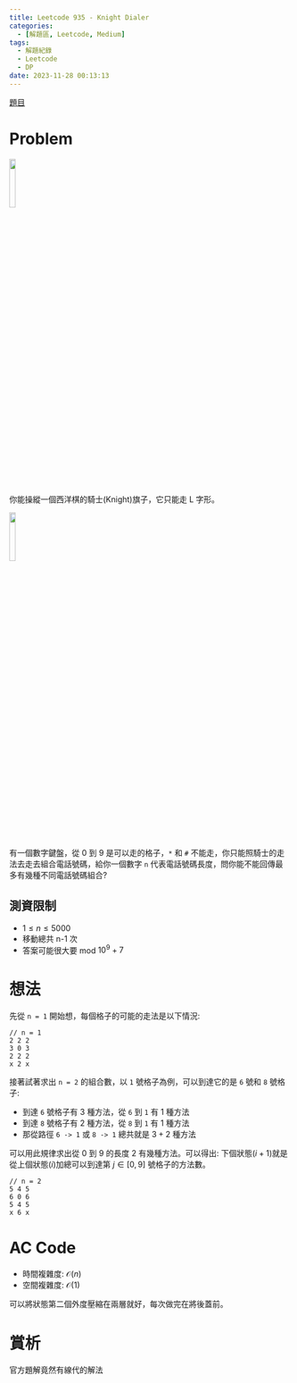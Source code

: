 ```yaml
---
title: Leetcode 935 - Knight Dialer
categories:
  - [解題區, Leetcode, Medium]
tags:
  - 解題紀錄
  - Leetcode
  - DP
date: 2023-11-28 00:13:13
---
```


[題目](https://leetcode.com/problems/knight-dialer/description)

# Problem

<img src="https://assets.leetcode.com/uploads/2020/08/18/chess.jpg" width="15%">

你能操縱一個西洋棋的騎士(Knight)旗子，它只能走 L 字形。

<img src="https://assets.leetcode.com/uploads/2020/08/18/phone.jpg" width="15%">

有一個數字鍵盤，從 0 到 9 是可以走的格子，`*` 和 `#` 不能走，你只能照騎士的走法去走去組合電話號碼，給你一個數字 `n` 代表電話號碼長度，問你能不能回傳最多有幾種不同電話號碼組合?

## 測資限制

- $1 \le n \le 5000$
- 移動總共 n-1 次
- 答案可能很大要 mod $10^9+7$

# 想法


先從 `n = 1` 開始想，每個格子的可能的走法是以下情況:

```
// n = 1
2 2 2
3 0 3
2 2 2
x 2 x
```

接著試著求出 `n = 2` 的組合數，以 `1` 號格子為例，可以到達它的是 `6` 號和 `8` 號格子:
- 到達 `6` 號格子有 $3$ 種方法，從 `6` 到 `1` 有 $1$ 種方法
- 到達 `8` 號格子有 $2$ 種方法，從 `8` 到 `1` 有 $1$ 種方法
- 那從路徑 `6 -> 1` 或 `8 -> 1` 總共就是 $3+2$ 種方法

可以用此規律求出從 0 到 9 的長度 2 有幾種方法。可以得出: 下個狀態($i+1$)就是從上個狀態($i$)加總可以到達第 $j \in [0, 9]$ 號格子的方法數。

```
// n = 2
5 4 5
6 0 6
5 4 5
x 6 x
```

# AC Code

<script src="https://emgithub.com/embed-v2.js?target=https%3A%2F%2Fgithub.com%2Froy4801%2Fsolved_problems%2Fblob%2Fmaster%2Fleetcode%2F935.cpp%23L18-L92&style=github&type=code&showBorder=on&showLineNumbers=on&showFileMeta=on&showFullPath=on&showCopy=on"></script>

- 時間複雜度: $\mathcal{O}(n)$
- 空間複雜度: $\mathcal{O}(1)$

可以將狀態第二個外度壓縮在兩層就好，每次做完在將後蓋前。

# 賞析

官方題解竟然有線代的解法

<!-- # 心得 -->

